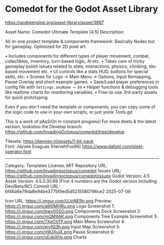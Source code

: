 # Comedot for the Godot Asset Library

https://godotengine.org/asset-library/asset/3887

Asset Name: Comedot Ultimate Template [4.5]
Description:

All-in-one project template & components framework: Basically Nodes but for gameplay. Optimized for 2D pixel art.

• Includes components for different types of player movement, combat, collectibles, inventory, turn-based logic, AI etc.
• Takes care of tricky gameplay polish issues related to stats, interactions, physics, climbing, tile-based movement etc.
• UI controls like a stats HUD, buttons for special skills, etc.
• Scenes for Logo → Main Menu → Options, Input Remapping, Pause Overlay and short example games.
• Save/Load player preferences in config file with `Settings.anyName = 69`
• Helper functions & debugging tools like realtime charts for monitoring variables.
• Free-to-use 3rd-party assets for quick prototyping.

Even if you don't need the template or components, you can copy some of the logic code to use in your own scripts, or just yoink Tools.gd

This is a work of pAsSiOn in constant progress! For more deets & the latest version, lookieloo the Develop branch: https://github.com/InvadingOctopus/comedot/tree/develop

Tilesets: https://kenney.nl/assets/1-bit-pack  
Font: Jayvee Enaguas (HarvettFox96) https://www.dafont.com/pixel-operator.font

----

Category:		Templates
License:		MIT
Repository URL:	https://github.com/invadingoctopus/comedot
Issues URL:		https://github.com/invadingoctopus/comedot/issues
Godot Version:	4.5
Asset Version:	4.5.0.30.69 (First 4 numbers are the Godot version including Dev/Beta/RC)
Commit URL:		6f46a6e79da8e94be3775f9ed5d5215580796ce2 2025-07-09

Icon URL:		https://i.imgur.com/UJnNERn.png
Preview:  		https://i.imgur.com/aW0MHRu.png Logo
Screenshot 1:	https://i.imgur.com/bwv00SO.png Components Dock
Screenshot 2:	https://i.imgur.com/mQMtIAK.png Components Tree Example
Screenshot 3:	https://i.imgur.com/7XqChTP.png Main Menu
Screenshot 4:	https://i.imgur.com/eiyfQ3h.png Input Map
Screenshot 5:	https://i.imgur.com/nWJXuiX.png Pause
Screenshot 6:	https://i.imgur.com/xEqbXHs.png Charts
